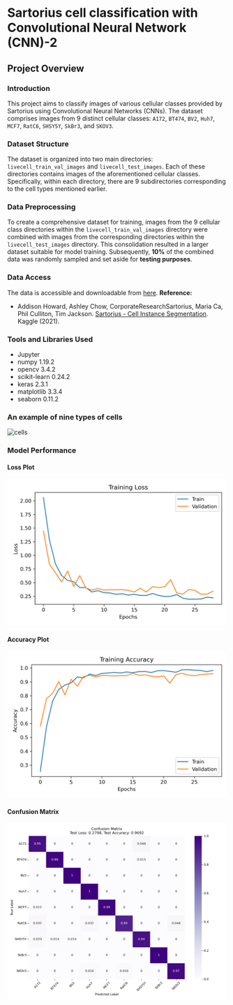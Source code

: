# Sartorius cell classification with Convolutional Neural Network (CNN)-2

## Project Overview
### Introduction
This project aims to classify images of various cellular classes provided by Sartorius using Convolutional Neural Networks (CNNs). The dataset comprises images from 9 distinct cellular classes: `A172`, `BT474`, `BV2`, `Huh7`, `MCF7`, `RatC6`, `SHSY5Y`, `SkBr3`, and `SKOV3`.
### Dataset Structure
The dataset is organized into two main directories: `livecell_train_val_images` and `livecell_test_images`. Each of these directories contains images of the aforementioned cellular classes. Specifically, within each directory, there are 9 subdirectories corresponding to the cell types mentioned earlier.
### Data Preprocessing
To create a comprehensive dataset for training, images from the 9 cellular class directories within the `livecell_train_val_images` directory were combined with images from the corresponding directories within the `livecell_test_images` directory. This consolidation resulted in a larger dataset suitable for model training. Subsequently, **10%** of the combined data was randomly sampled and set aside for **testing purposes**.
### Data Access
The data is accessible and downloadable from [here](https://www.kaggle.com/competitions/sartorius-cell-instance-segmentation/data).
**Reference:**
- Addison Howard, Ashley Chow, CorporateResearchSartorius, Maria Ca, Phil Culliton, Tim Jackson. [Sartorius - Cell Instance Segmentation](https://kaggle.com/competitions/sartorius-cell-instance-segmentation). Kaggle (2021).

### Tools and Libraries Used
- Jupyter
- numpy 1.19.2
- opencv 3.4.2
- scikit-learn 0.24.2
- keras 2.3.1
- matplotlib 3.3.4
- seaborn 0.11.2
### An example of nine types of cells
![cells](https://github.com/mohammadhosseinparsaei/Cells-classification-Sartorius/blob/main/The%20last%20image%20of%20each%20cell.png)
### Model Performance
#### Loss Plot
![Loss plot](https://github.com/mohammadhosseinparsaei/Cells-classification-Sartorius/blob/main/loss_plot.png)
#### Accuracy Plot
![Accuracy Plot](https://github.com/mohammadhosseinparsaei/Cells-classification-Sartorius/blob/main/accuracy_plot.png)
#### Confusion Matrix
![Confusion Matrix](https://github.com/mohammadhosseinparsaei/Cells-classification-Sartorius/blob/main/confusion_matrix.png)
